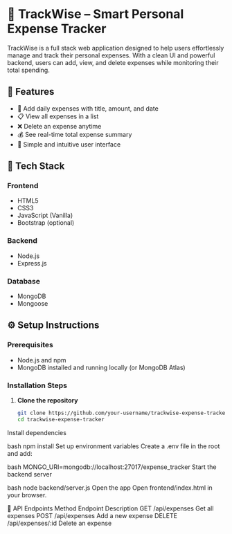 # 💸 TrackWise – Smart Personal Expense Tracker

TrackWise is a full stack web application designed to help users effortlessly manage and track their personal expenses. With a clean UI and powerful backend, users can add, view, and delete expenses while monitoring their total spending.

## 🚀 Features

- 📅 Add daily expenses with title, amount, and date  
- 📋 View all expenses in a list  
- ❌ Delete an expense anytime  
- 💰 See real-time total expense summary  
- 🎯 Simple and intuitive user interface  

## 🧱 Tech Stack

### Frontend
- HTML5  
- CSS3  
- JavaScript (Vanilla)  
- Bootstrap (optional)  

### Backend
- Node.js  
- Express.js  

### Database
- MongoDB  
- Mongoose  


## ⚙️ Setup Instructions

### Prerequisites
- Node.js and npm  
- MongoDB installed and running locally (or MongoDB Atlas)  

### Installation Steps

1. **Clone the repository**
   ```bash
   git clone https://github.com/your-username/trackwise-expense-tracker.git
   cd trackwise-expense-tracker
Install dependencies

bash
npm install
Set up environment variables
Create a .env file in the root and add:

bash
MONGO_URI=mongodb://localhost:27017/expense_tracker
Start the backend server

bash
node backend/server.js
Open the app
Open frontend/index.html in your browser.

🧪 API Endpoints
Method	Endpoint	Description
GET	/api/expenses	Get all expenses
POST	/api/expenses	Add a new expense
DELETE	/api/expenses/:id	Delete an expense
